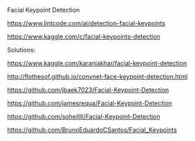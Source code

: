 Facial Keypoint Detection

https://www.lintcode.com/ai/detection-facial-keypoints

https://www.kaggle.com/c/facial-keypoints-detection

Solutions:

https://www.kaggle.com/karanjakhar/facial-keypoint-detection

http://flothesof.github.io/convnet-face-keypoint-detection.html

https://github.com/jbaek7023/Facial-Keypoint-Detection

https://github.com/jamesrequa/Facial-Keypoint-Detection

https://github.com/soheillll/Facial-Keypoint-Detection

https://github.com/BrunoEduardoCSantos/Facial_Keypoints
